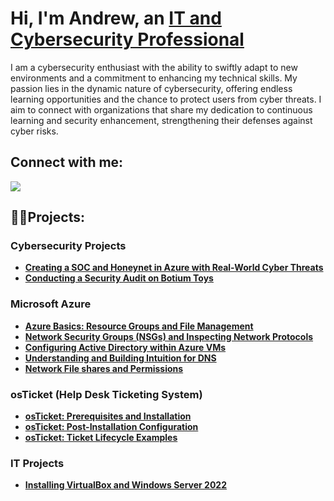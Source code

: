 <h1>Hi, I'm Andrew, an <a href="https://www.linkedin.com/in/andrew-khun/">IT and Cybersecurity Professional</a></h1>

I am a cybersecurity enthusiast with the ability to swiftly adapt to new environments and a commitment to enhancing my technical skills. My passion lies in the dynamic nature of cybersecurity, offering endless learning opportunities and the chance to protect users from cyber threats. I aim to connect with organizations that share my dedication to continuous learning and security enhancement, strengthening their defenses against cyber risks.

<h2>Connect with me:</h2>
<a href="https://www.linkedin.com/in/andrew-khun"><img src="https://img.shields.io/badge/-LinkedIn-0072b1?&style=for-the-badge&logo=linkedin&logoColor=white" /></a>


<h2>👨‍💻Projects:</h2>

### Cybersecurity Projects

- **[Creating a SOC and Honeynet in Azure with Real-World Cyber Threats](https://github.com/andrewkhun/Azure-Honeynet-SOC)**
- **[Conducting a Security Audit on Botium Toys](https://github.com/andrewkhun/Botium-Toys-Audit)**
  
### Microsoft Azure
- **[Azure Basics: Resource Groups and File Management](https://github.com/andrewkhun/azure-basics)**
- **[Network Security Groups (NSGs) and Inspecting Network Protocols](https://github.com/andrewkhun/azure-network-protocols)**
- **[Configuring Active Directory within Azure VMs](https://github.com/andrewkhun/configure-ad)**
- **[Understanding and Building Intuition for DNS](https://github.com/andrewkhun/understanding-dns)**
- **[Network File shares and Permissions](https://github.com/andrewkhun/network-file-shares)**

### osTicket (Help Desk Ticketing System)
- **[osTicket: Prerequisites and Installation](https://github.com/andrewkhun/osticket-prereqs)**
- **[osTicket: Post-Installation Configuration](https://github.com/andrewkhun/post-install-config)**
- **[osTicket: Ticket Lifecycle Examples](https://github.com/andrewkhun/ticket-lifecycle)**


### IT Projects
- **[Installing VirtualBox and Windows Server 2022](https://github.com/andrewkhun/virtualbox)**
